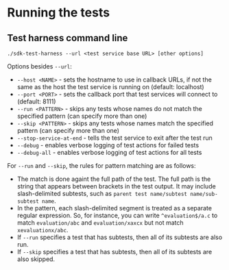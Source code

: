 # Running the tests

## Test harness command line

```shell
./sdk-test-harness --url <test service base URL> [other options]
```

Options besides `--url`:

* `--host <NAME>` - sets the hostname to use in callback URLs, if not the same as the host the test service is running on (default: localhost)
* `--port <PORT>` - sets the callback port that test services will connect to (default: 8111)
* `--run <PATTERN>` - skips any tests whose names do not match the specified pattern (can specify more than one)
* `--skip <PATTERN>` - skips any tests whose names match the specified pattern (can specify more than one)
* `--stop-service-at-end` - tells the test service to exit after the test run
* `--debug` - enables verbose logging of test actions for failed tests
* `--debug-all` - enables verbose logging of test actions for all tests

For `--run` and `--skip`, the rules for pattern matching are as follows:

* The match is done againt the full path of the test. The full path is the string that appears between brackets in the test output. It may include slash-delimited subtests, such as `parent test name/subtest name/sub-subtest name`.
* In the pattern, each slash-delimited segment is treated as a separate regular expression. So, for instance, you can write `^evaluation$/a.c` to match `evaluation/abc` and `evaluation/xaxcx` but not match `xevaluationx/abc`.
* If `--run` specifies a test that has subtests, then all of its subtests are also run.
* If `--skip` specifies a test that has subtests, then all of its subtests are also skipped.
